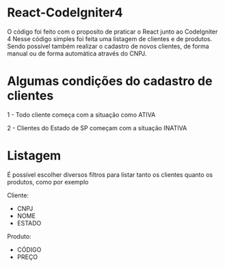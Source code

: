 # React-CodeIgniter4
O código foi feito com o proposito de  praticar o React junto ao CodeIgniter 4
Nesse código simples foi feita uma listagem de clientes e de produtos.
Sendo possível também realizar o cadastro de novos clientes, de forma manual ou de forma automática através do CNPJ.

# Algumas condições do cadastro de clientes

1 - Todo cliente começa com a situação como ATIVA

2 - Clientes do Estado de SP começam com a situação INATIVA

# Listagem

É possível escolher diversos filtros para listar tanto os clientes quanto os produtos, como por exemplo

Cliente:
- CNPJ
- NOME
- ESTADO

Produto: 
- CÓDIGO
- PREÇO



